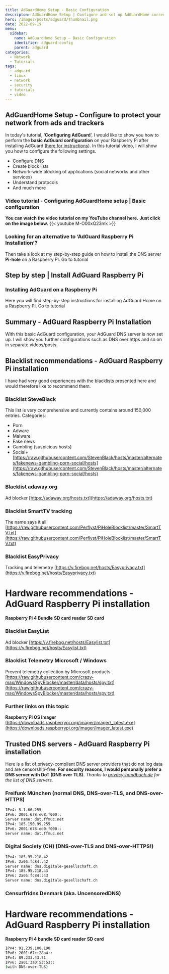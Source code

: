 ```yaml
---
title: AdGuardHome Setup - Basic Configuration
descripton: AdGuardHome Setup | Configure and set up AdGuardHome correctly to protect your network.
hero: /images/posts/adguard/Thumbnail.png
date: 2022-09-19
menu:
  sidebar:
    name: AdGuardHome Setup – Basic Configuration
    identifier: adguard-config
    parent: adguard
categories:
  - Network
  - Tutorials
tags:
  - adguard
  - linux
  - network
  - security
  - tutorials
  - video
---
```

## AdGuardHome Setup - Configure to protect your network from ads and trackers
In today's tutorial, ‘**Configuring AdGuard**’, I would like to show you how to perform the **basic AdGuard configuration** on your Raspberry Pi after installing AdGuard ([here for instructions](https://secure-bits.org/adguard-raspberry-pi-installation-2022/)).
In this tutorial video, I will show you how to configure the following settings.
- Configure DNS
- Create block lists
- Network-wide blocking of applications (social networks and other services)
- Understand protocols
- And much more
    
### Video tutorial - Configuring AdGuardHome setup | Basic configuration
**You can watch the video tutorial on my YouTube channel here.**
**Just click on the image below.**
{{< youtube M-O00xQ23mk >}}
### Looking for an alternative to ‘AdGuard Raspberry Pi Installation’?
Then take a look at my step-by-step guide on how to install the DNS server **Pi-hole** on a Raspberry PI.
Go to tutorial
## Step by step | Install AdGuard Raspberry Pi
### Installing AdGuard on a Raspberry Pi
Here you will find step-by-step instructions for installing AdGuard Home on a Raspberry Pi.
Go to tutorial
## Summary - AdGuard Raspberry Pi Installation
With this basic AdGuard configuration, your AdGuard DNS server is now set up.
I will show you further configurations such as DNS over https and so on in separate videos/posts.
## Blacklist recommendations - AdGuard Raspberry Pi installation
I have had very good experiences with the blacklists presented here and would therefore like to recommend them.
### Blacklist SteveBlack
This list is very comprehensive and currently contains around 150,000 entries.
Categories:
- Porn
- Adware
- Malware
- Fake news
- Gambling (suspicious hosts)
- Social+
[https://raw.githubusercontent.com/StevenBlack/hosts/master/alternates/fakenews-gambling-porn-social/hosts](https://raw.githubusercontent.com/StevenBlack/hosts/master/alternates/fakenews-gambling-porn-social/hosts)
### Blacklist adaway.org
Ad blocker
[https://adaway.org/hosts.txt](https://adaway.org/hosts.txt)
### Blacklist SmartTV tracking
The name says it all
[https://raw.githubusercontent.com/Perflyst/PiHoleBlocklist/master/SmartTV.txt](https://raw.githubusercontent.com/Perflyst/PiHoleBlocklist/master/SmartTV.txt)
### Blacklist EasyPrivacy
Tracking and telemetry
[https://v.firebog.net/hosts/Easyprivacy.txt](https://v.firebog.net/hosts/Easyprivacy.txt)
# Hardware recommendations - AdGuard Raspberry Pi installation
**Raspberry Pi 4 Bundle**
**SD card reader**
**SD card**
### Blacklist EasyList
Ad blocker
[https://v.firebog.net/hosts/Easylist.txt](https://v.firebog.net/hosts/Easylist.txt)
### Blacklist Telemetry Microsoft / Windows
Prevent telemetry collection by Microsoft products
[https://raw.githubusercontent.com/crazy-max/WindowsSpyBlocker/master/data/hosts/spy.txt](https://raw.githubusercontent.com/crazy-max/WindowsSpyBlocker/master/data/hosts/spy.txt)
### Further links on this topic
**Raspberry Pi OS Imager**
[https://downloads.raspberrypi.org/imager/imager\_latest.exe](https://downloads.raspberrypi.org/imager/imager_latest.exe)
## Trusted DNS servers - AdGuard Raspberry Pi installation
Here is a list of privacy-compliant DNS server providers that do not log data and are censorship-free.
**For security reasons, I would personally prefer a DNS server with DoT (DNS over TLS).**
_Thanks to [privacy-handbuch.de](https://www.privacy-handbuch.de/) for the list of DNS servers._
### Freifunk München (normal DNS, DNS-over-TLS, and DNS-over-HTTPS)
```sh
IPv4: 5.1.66.255
IPv6: 2001:678:e68:f000::
Server name: dot.ffmuc.net
IPv4: 185.150.99.255
IPv6: 2001:678:ed0:f000::
Server name: dot.ffmuc.net
```
### Digital Society (CH) (DNS-over-TLS and DNS-over-HTTPS!)
```sh
IPv4: 185.95.218.42
IPv6: 2a05:fc84::42
Server name: dns.digitale-gesellschaft.ch
IPv4: 185.95.218.43
IPv6: 2a05:fc84::43
Server name: dns.digitale-gesellschaft.ch
```
### Censurfridns Denmark (aka. UncensoredDNS)
# Hardware recommendations - AdGuard Raspberry Pi installation
**Raspberry Pi 4 bundle**
**SD card reader**
**SD card**
```sh
IPv4: 91.239.100.100
IPv6: 2001:67c:28a4::
IPv4: 89.233.43.71
IPv6: 2a01:3a0:53:53::
(with DNS-over-TLS)
```
